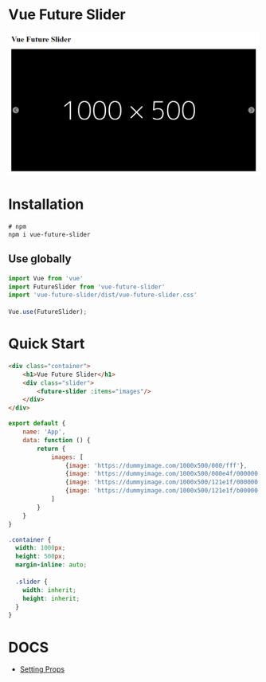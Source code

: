 # Vue Future Slider

![img.png](docs/image/img.png)

# Installation

```
# npm
npm i vue-future-slider
```

## Use globally
```js
import Vue from 'vue'
import FutureSlider from 'vue-future-slider'
import 'vue-future-slider/dist/vue-future-slider.css'

Vue.use(FutureSlider);
```

# Quick Start

```html
<div class="container">
    <h1>Vue Future Slider</h1>
    <div class="slider">
        <future-slider :items="images"/>
    </div>
</div>
```

```js
export default {
    name: 'App',
    data: function () {
        return {
            images: [
                {image: 'https://dummyimage.com/1000x500/000/fff'},
                {image: 'https://dummyimage.com/1000x500/000e4f/000000'},
                {image: 'https://dummyimage.com/1000x500/121e1f/000000'},
                {image: 'https://dummyimage.com/1000x500/121e1f/b00000'}
            ]
        }
    }
}
```

```scss
.container {
  width: 1000px;
  height: 500px;
  margin-inline: auto;

  .slider {
    width: inherit;
    height: inherit;
  }
}
```

# DOCS

- [Setting Props](https://github.com/1NEAT1/vue-future-slider/blob/master/docs/api.md)



